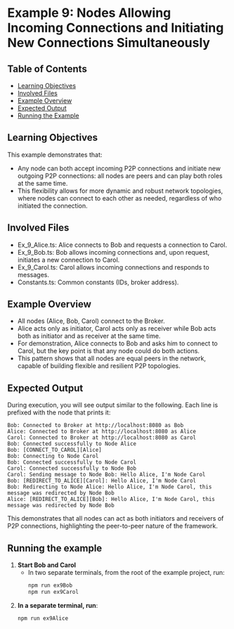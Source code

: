 # Example 9: Nodes Allowing Incoming Connections and Initiating New Connections Simultaneously
## Table of Contents

- [Learning Objectives](#learning-objectives)
- [Involved Files](#involved-files)
- [Example Overview](#example-overview)
- [Expected Output](#expected-output)
- [Running the Example](#running-the-example)

## Learning Objectives

This example demonstrates that:
- Any node can both accept incoming P2P connections and initiate new outgoing P2P connections: all nodes are peers and can play both roles at the same time.
- This flexibility allows for more dynamic and robust network topologies, where nodes can connect to each other as needed, regardless of who initiated the connection.

## Involved Files

- Ex_9_Alice.ts: Alice connects to Bob and requests a connection to Carol.
- Ex_9_Bob.ts: Bob allows incoming connections and, upon request, initiates a new connection to Carol.
- Ex_9_Carol.ts: Carol allows incoming connections and responds to messages.
- Constants.ts: Common constants (IDs, broker address).

## Example Overview

- All nodes (Alice, Bob, Carol) connect to the Broker.
- Alice acts only as initiator, Carol acts only as receiver while Bob acts both as initiator and as receiver at the same time.
- For demonstration, Alice connects to Bob and asks him to connect to Carol, but the key point is that any node could do both actions.
- This pattern shows that all nodes are equal peers in the network, capable of building flexible and resilient P2P topologies.

## Expected Output

During execution, you will see output similar to the following. Each line is prefixed with the node that prints it:

```
Bob: Connected to Broker at http://localhost:8080 as Bob
Alice: Connected to Broker at http://localhost:8080 as Alice
Carol: Connected to Broker at http://localhost:8080 as Carol
Bob: Connected successfully to Node Alice
Bob: [CONNECT_TO_CAROL][Alice]
Bob: Connecting to Node Carol
Bob: Connected successfully to Node Carol
Carol: Connected successfully to Node Bob
Carol: Sending message to Node Bob: Hello Alice, I'm Node Carol
Bob: [REDIRECT_TO_ALICE][Carol]: Hello Alice, I'm Node Carol
Bob: Redirecting to Node Alice: Hello Alice, I'm Node Carol, this message was redirected by Node Bob
Alice: [REDIRECT_TO_ALICE][Bob]: Hello Alice, I'm Node Carol, this message was redirected by Node Bob
```

This demonstrates that all nodes can act as both initiators and receivers of P2P connections, highlighting the peer-to-peer nature of the framework.

## Running the example
1. **Start Bob and Carol**
    - In two separate terminals, from the root of the example project, run:
      ```sh
      npm run ex9Bob
      npm run ex9Carol
      ```
2. **In a separate terminal, run**:
   ```sh
   npm run ex9Alice
   ```
